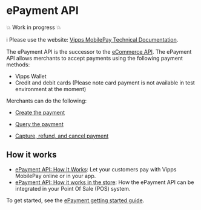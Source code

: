 <!-- START_METADATA
---
title: Introduction to the ePayment API
sidebar_label: Introduction
sidebar_position: 1
hide_table_of_contents: true
description: Use the ePayment API to create various online payment flows.
pagination_next: null
pagination_prev: null
---
END_METADATA -->

# ePayment API

💥 Work in progress 💥

<!-- START_COMMENT -->

ℹ️ Please use the website:
[Vipps MobilePay Technical Documentation](https://vippsas.github.io/vipps-developer-docs/docs/APIs/epayment-api).

<!-- END_COMMENT -->

The ePayment API is the successor to the [eCommerce API](https://vippsas.github.io/vipps-developer-docs/docs/APIs/ecom-api).
The ePayment API allows merchants to accept payments using the following payment methods:

* Vipps Wallet
* Credit and debit cards (Please note card payment is not available in test environment at the moment)

Merchants can do the following:

* [Create the payment](create/README.md)
<!-- START_COMMENT -->
* [Query the payment](queries/README.md)
<!-- END_COMMENT -->
* [Capture, refund, and cancel payment](modifications/README.md)

## How it works

* [ePayment API: How It Works](./how-it-works/vipps-epayment-api-how-it-works-online.md): Let your customers pay with Vipps MobilePay online or in your app.
* [ePayment API: How it works in the store](./how-it-works/vipps-epayment-api-how-it-works-in-store.md): How the ePayment API can be integrated in your Point Of Sale (POS) system.

To get started, see the [ePayment getting started guide](quick-start.md).
